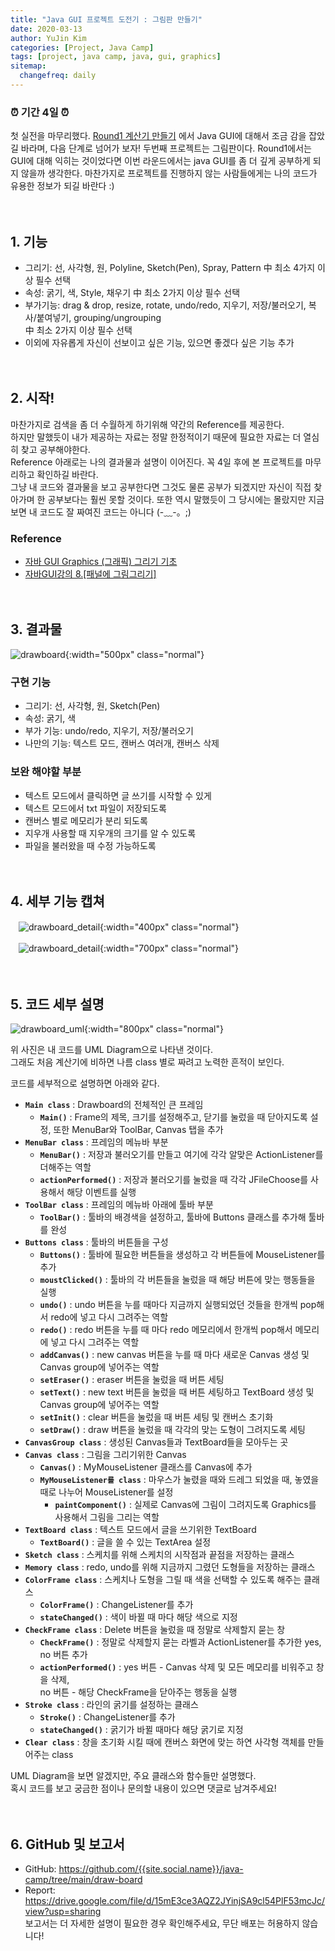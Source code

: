 ```yaml
---
title: "Java GUI 프로젝트 도전기 : 그림판 만들기"
date: 2020-03-13
author: YuJin Kim
categories: [Project, Java Camp]
tags: [project, java camp, java, gui, graphics]
sitemap:
  changefreq: daily
---
```


### ⏰ 기간 4일 ⏰

첫 실전을 마무리했다. [Round1 계산기 만들기]({{site.url}}/posts/calculator) 에서 Java GUI에 대해서 조금 감을 잡았길 바라며, 다음 단계로 넘어가 보자! 두번째 프로젝트는 그림판이다. Round1에서는 GUI에 대해 익히는 것이었다면 이번 라운드에서는 java GUI를 좀 더 깊게 공부하게 되지 않을까 생각한다. 마찬가지로 프로젝트를 진행하지 않는 사람들에게는 나의 코드가 유용한 정보가 되길 바란다 :)  
<br/>
<br/>

## 1. 기능

- 그리기: 선, 사각형, 원, Polyline, Sketch(Pen), Spray, Pattern 中 최소 4가지 이상 필수 선택
- 속성: 굵기, 색, Style, 채우기 中 최소 2가지 이상 필수 선택
- 부가기능: drag & drop, resize, rotate, undo/redo, 지우기, 저장/불러오기, 복사/붙여넣기, grouping/ungrouping  
  中 최소 2가지 이상 필수 선택
- 이외에 자유롭게 자신이 선보이고 싶은 기능, 있으면 좋겠다 싶은 기능 추가
  <br/><br/><br/>

## 2. 시작!

마찬가지로 검색을 좀 더 수월하게 하기위해 약간의 Reference를 제공한다.  
하지만 말했듯이 내가 제공하는 자료는 정말 한정적이기 때문에 필요한 자료는 더 열심히 찾고 공부해야한다.  
Reference 아래로는 나의 결과물과 설명이 이어진다. 꼭 4일 후에 본 프로젝트를 마무리하고 확인하길 바란다.  
그냥 내 코드와 결과물을 보고 공부한다면 그것도 물론 공부가 되겠지만 자신이 직접 찾아가며 한 공부보다는 훨씬 못할 것이다. 또한 역시 말했듯이 그 당시에는 몰랐지만 지금보면 내 코드도 잘 짜여진 코드는 아니다 (-﹏-。;)

### Reference

- [자바 GUI Graphics (그래픽) 그리기 기초](https://aiden1004.tistory.com/entry/%EC%9E%90%EB%B0%94-GUI-%EA%B7%B8%EB%9E%98%ED%94%BD-%EA%B7%B8%EB%A6%AC%EA%B8%B0-%EA%B8%B0%EC%B4%88)
- [자바GUI강의 8.[패널에 그림그리기]](https://blog.naver.com/khk6435/50112360444)
  <br/><br/><br/>

## 3. 결과물

![drawboard](/assets/img/post/project/java-camp/drawboard.png){:width="500px" class="normal"}

### 구현 기능

- 그리기: 선, 사각형, 원, Sketch(Pen)
- 속성: 굵기, 색
- 부가 기능: undo/redo, 지우기, 저장/불러오기
- 나만의 기능: 텍스트 모드, 캔버스 여러개, 캔버스 삭제

### 보완 해야할 부분

- 텍스트 모드에서 클릭하면 글 쓰기를 시작할 수 있게
- 텍스트 모드에서 txt 파일이 저장되도록
- 캔버스 별로 메모리가 분리 되도록
- 지우개 사용할 때 지우개의 크기를 알 수 있도록
- 파일을 불러왔을 때 수정 가능하도록
  <br/><br/><br/>

## 4. 세부 기능 캡쳐

ㅤ![drawboard_detail](</assets/img/post/project/java-camp/drawboard_detail(1).png>){:width="400px" class="normal"}

ㅤ![drawboard_detail](</assets/img/post/project/java-camp/drawboard_detail(2).png>){:width="700px" class="normal"}
<br/><br/><br/>

## 5. 코드 세부 설명

![drawboard_uml](/assets/img/post/project/java-camp/drawboard_uml.gif){:width="800px" class="normal"}

위 사진은 내 코드를 UML Diagram으로 나타낸 것이다.  
그래도 처음 계산기에 비하면 나름 class 별로 짜려고 노력한 흔적이 보인다.

코드를 세부적으로 설명하면 아래와 같다.

- **`Main class`** : Drawboard의 전체적인 큰 프레임
  - **`Main()`** : Frame의 제목, 크기를 설정해주고, 닫기를 눌렀을 때 닫아지도록 설정, 또한 MenuBar와 ToolBar, Canvas 탭을 추가
- **`MenuBar class`** : 프레임의 메뉴바 부분
  - **`MenuBar()`** : 저장과 불러오기를 만들고 여기에 각각 알맞은 ActionListener를 더해주는 역할
  - **`actionPerformed()`** : 저장과 불러오기를 눌렀을 때 각각 JFileChoose를 사용해서 해당 이벤트를 실행
- **`ToolBar class`** : 프레임의 메뉴바 아래에 툴바 부분
  - **`ToolBar()`** : 툴바의 배경색을 설정하고, 툴바에 Buttons 클래스를 추가해 툴바를 완성
- **`Buttons class`** : 툴바의 버튼들을 구성
  - **`Buttons()`** : 툴바에 필요한 버튼들을 생성하고 각 버튼들에 MouseListener를 추가
  - **`moustClicked()`** : 툴바의 각 버튼들을 눌렀을 때 해당 버튼에 맞는 행동들을 실행
  - **`undo()`** : undo 버튼을 누를 때마다 지금까지 실행되었던 것들을 한개씩 pop해서 redo에 넣고 다시 그려주는 역할
  - **`redo()`** : redo 버튼을 누를 때 마다 redo 메모리에서 한개씩 pop해서 메모리에 넣고 다시 그려주는 역할
  - **`addCanvas()`** : new canvas 버튼을 누를 때 마다 새로운 Canvas 생성 및 Canvas group에 넣어주는 역할
  - **`setEraser()`** : eraser 버튼을 눌렀을 때 버튼 세팅
  - **`setText()`** : new text 버튼을 눌렀을 때 버튼 세팅하고 TextBoard 생성 및 Canvas group에 넣어주는 역할
  - **`setInit()`** : clear 버튼을 눌렀을 때 버튼 세팅 및 캔버스 초기화
  - **`setDraw()`** : draw 버튼을 눌렀을 때 각각의 맞는 도형이 그려지도록 세팅
- **`CanvasGroup class`** : 생성된 Canvas들과 TextBoard들을 모아두는 곳
- **`Canvas class`** : 그림을 그리기위한 Canvas
  - **`Canvas()`** : MyMouseListener 클래스를 Canvas에 추가
  - **`MyMouseListener를 class`** : 마우스가 눌렸을 때와 드레그 되었을 때, 놓였을 때로 나누어 MouseListener를 설정
    - **`paintComponent()`** : 실제로 Canvas에 그림이 그려지도록 Graphics를 사용해서 그림을 그리는 역할
- **`TextBoard class`** : 텍스트 모드에서 글을 쓰기위한 TextBoard
  - **`TextBoard()`** : 글을 쓸 수 있는 TextArea 설정
- **`Sketch class`** : 스케치를 위해 스케치의 시작점과 끝점을 저장하는 클래스
- **`Memory class`** : redo, undo를 위해 지금까지 그렸던 도형들을 저장하는 클래스
- **`ColorFrame class`** : 스케치나 도형을 그릴 때 색을 선택할 수 있도록 해주는 클래스
  - **`ColorFrame()`** : ChangeListener를 추가
  - **`stateChanged()`** : 색이 바뀔 때 마다 해당 색으로 지정
- **`CheckFrame class`** : Delete 버튼을 눌렀을 때 정말로 삭제할지 묻는 창
  - **`CheckFrame()`** : 정말로 삭제할지 묻는 라벨과 ActionListener를 추가한 yes, no 버튼 추가
  - **`actionPerformed()`** : yes 버튼 - Canvas 삭제 및 모든 메모리를 비워주고 창을 삭제,  
    no 버튼 - 해당 CheckFrame을 닫아주는 행동을 실행
- **`Stroke class`** : 라인의 굵기를 설정하는 클래스
  - **`Stroke()`** : ChangeListener를 추가
  - **`stateChanged()`** : 굵기가 바뀔 때마다 해당 굵기로 지정
- **`Clear class`** : 창을 초기화 시킬 때에 캔버스 화면에 맞는 하연 사각형 객체를 만들어주는 class

UML Diagram을 보면 알겠지만, 주요 클래스와 함수들만 설명했다.  
혹시 코드를 보고 궁금한 점이나 문의할 내용이 있으면 댓글로 남겨주세요!
<br/><br/><br/>

## 6. GitHub 및 보고서

- GitHub: <https://github.com/{{site.social.name}}/java-camp/tree/main/draw-board>
- Report: <https://drive.google.com/file/d/15mE3ce3AQZ2JYinjSA9cl54PlF53mcJc/view?usp=sharing>  
  보고서는 더 자세한 설명이 필요한 경우 확인해주세요, 무단 배포는 허용하지 않습니다!
